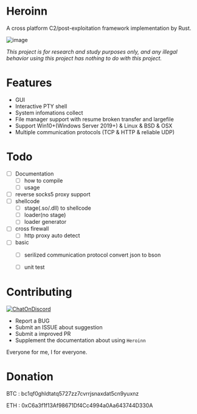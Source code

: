 # Heroinn
A cross platform C2/post-exploitation framework implementation by Rust.

![image]( https://github.com/b23r0/Heroinn/blob/master/image/ui.png)


_This project is for research and study purposes only, and any illegal behavior using this project has nothing to do with this project._

# Features

* GUI
* Interactive PTY shell
* System infomations collect
* File manager support with resume broken transfer and largefile
* Support Win10+(Windows Server 2019+) & Linux & BSD & OSX
* Multiple communication protocols (TCP & HTTP & reliable UDP)

# Todo

- [ ] Documentation
  - [ ] how to compile
  - [ ] usage
- [ ] reverse socks5 proxy support
- [ ] shellcode
  - [ ] stage(.so/.dll) to shellcode
  - [ ] loader(no stage)
  - [ ] loader generator
- [ ] cross firewall
  - [ ] http proxy auto detect
- [ ] basic
  - [ ] serilized communication  protocol convert json to bson
  - [ ] unit test


# Contributing

[![ChatOnDiscord](https://img.shields.io/badge/chat-on%20discord-blue)](https://discord.gg/AbZhFxDHb8)

* Report a BUG
* Submit an ISSUE about suggestion
* Submit a improved PR
* Supplement the documentation about using `Heroinn`

Everyone for me, I for everyone.

# Donation

BTC : bc1qf0ghldtatq5727zz7cvrrjsnaxdat5cn9yuxnz

ETH : 0xC6a3f1f13Af98671Df4Cc4994a0Aa643744D330A